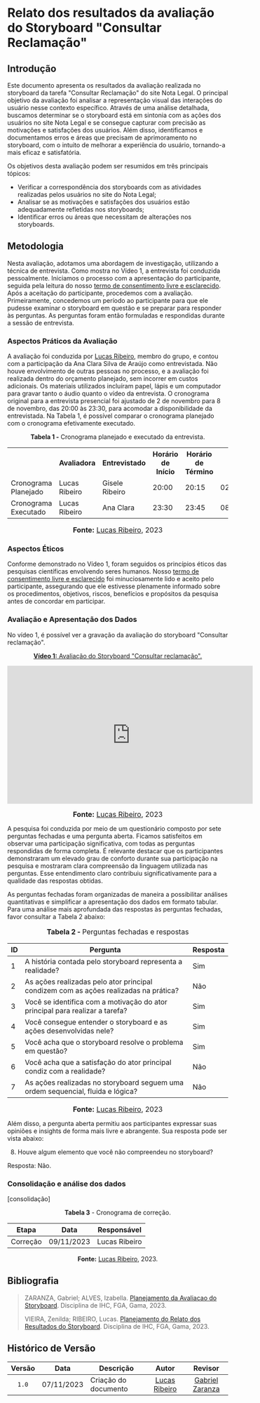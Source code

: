 # Relato dos resultados da avaliação do Storyboard "Consultar Reclamação"

## Introdução

Este documento apresenta os resultados da avaliação realizada no storyboard da tarefa "Consultar Reclamação" do site Nota Legal. O principal objetivo da avaliação foi analisar a representação visual das interações do usuário nesse contexto específico. Através de uma análise detalhada, buscamos determinar se o storyboard está em sintonia com as ações dos usuários no site Nota Legal e se consegue capturar com precisão as motivações e satisfações dos usuários. Além disso, identificamos e documentamos erros e áreas que precisam de aprimoramento no storyboard, com o intuito de melhorar a experiência do usuário, tornando-a mais eficaz e satisfatória.

Os objetivos desta avaliação podem ser resumidos em três principais tópicos:

* Verificar a correspondência dos storyboards com as atividades realizadas pelos usuários no site do Nota Legal;
* Analisar se as motivações e satisfações dos usuários estão adequadamente refletidas nos storyboards;
* Identificar erros ou áreas que necessitam de alterações nos storyboards.

## Metodologia

Nesta avaliação, adotamos uma abordagem de investigação, utilizando a técnica de entrevista. Como mostra no Vídeo 1, a entrevista foi conduzida pessoalmente. Iniciamos o processo com a apresentação do participante, seguida pela leitura do nosso [termo de consentimento livre e esclarecido](https://github.com/Interacao-Humano-Computador/2023.2-NotaLegal/blob/main/docs/design-avaliacao-desenvolvimento/planejamento-avaliacao-storyboard.md#aspectos-%C3%A9ticos-d). Após a aceitação do participante, procedemos com a avaliação. Primeiramente, concedemos um período ao participante para que ele pudesse examinar o storyboard em questão e se preparar para responder às perguntas. As perguntas foram então formuladas e respondidas durante a sessão de entrevista.

### Aspectos Práticos da Avaliação

A avaliação foi conduzida por [Lucas Ribeiro](https://github.com/lucassouzs), membro do grupo, e contou com a participação da Ana Clara Silva de Araújo como entrevistada. Não houve envolvimento de outras pessoas no processo, e a avaliação foi realizada dentro do orçamento planejado, sem incorrer em custos adicionais. Os materiais utilizados incluíram papel, lápis e um computador para gravar tanto o áudio quanto o vídeo da entrevista. O cronograma original para a entrevista presencial foi ajustado de 2 de novembro para 8 de novembro, das 20:00 às 23:30, para acomodar a disponibilidade da entrevistada. Na Tabela 1, é possível comparar o cronograma planejado com o cronograma efetivamente executado.

<div align="center">
<p><b>Tabela 1 -</b> Cronograma planejado e executado da entrevista.</p>
  
  <table>
  <tr>
    <th></th>
    <th>Avaliadora</th>
    <th>Entrevistado</th>
    <th>Horário de Início</th>
    <th>Horário de Término</th>
    <th>Data</th>
    <th>Local</th>
  </tr>
  <tr>
    <td>Cronograma Planejado</td>
    <td>Lucas Ribeiro</td>
    <td>Gisele Ribeiro</td>
    <td>20:00</td>
    <td>20:15</td>
    <td>02/11/2023</td>
    <td>Presencial</td>
  </tr>
  <tr>
    <td>Cronograma Executado</td>
    <td>Lucas Ribeiro</td>
    <td>Ana Clara</td>
    <td>23:30</td>
    <td>23:45</td>
    <td>08/11/2023</td>
    <td>Presencial</td>
  </tr>
</table>

<font size="3"><p style="text-align: center"><b>Fonte:</b> <a href="https://github.com/lucassouzs">Lucas Ribeiro</a>, 2023</p></font>
</div>

### Aspectos Éticos

Conforme demonstrado no Vídeo 1, foram seguidos os princípios éticos das pesquisas científicas envolvendo seres humanos. Nosso [termo de consentimento livre e esclarecido](https://github.com/Interacao-Humano-Computador/2023.2-NotaLegal/blob/main/docs/design-avaliacao-desenvolvimento/planejamento-avaliacao-storyboard.md#aspectos-%C3%A9ticos-d) foi minuciosamente lido e aceito pelo participante, assegurando que ele estivesse plenamente informado sobre os procedimentos, objetivos, riscos, benefícios e propósitos da pesquisa antes de concordar em participar.

### Avaliação e Apresentação dos Dados

No vídeo 1, é possível ver a gravação da avaliação do storyboard "Consultar reclamação".

<div align="center">
  
<p style="text-align: center"><a href="https://youtu.be/6Mj0HJDjkV4" target="blanket"><b>Vídeo 1:</b> Avaliação do Storyboard "Consultar reclamação".</a></p>

<iframe width="560" height="315" src="https://www.youtube.com/embed/6Mj0HJDjkV4" title="Relato do Storyboard - Consultar Reclamação" frameborder="0" allow="accelerometer; autoplay; clipboard-write; encrypted-media; gyroscope; picture-in-picture" allowfullscreen></iframe>

<font size="3"><p style="text-align: center"><b>Fonte:</b> <a href="https://github.com/lucassouzs">Lucas Ribeiro</a>, 2023</p></font>

</div>

A pesquisa foi conduzida por meio de um questionário composto por sete perguntas fechadas e uma pergunta aberta. Ficamos satisfeitos em observar uma participação significativa, com todas as perguntas respondidas de forma completa. É relevante destacar que os participantes demonstraram um elevado grau de conforto durante sua participação na pesquisa e mostraram clara compreensão da linguagem utilizada nas perguntas. Esse entendimento claro contribuiu significativamente para a qualidade das respostas obtidas.

As perguntas fechadas foram organizadas de maneira a possibilitar análises quantitativas e simplificar a apresentação dos dados em formato tabular. Para uma análise mais aprofundada das respostas às perguntas fechadas, favor consultar a Tabela 2 abaixo:

<div align="center">
<font size="3"><p style="text-align: center"><b>Tabela 2 - </b> Perguntas fechadas e respostas</p></font>

<table>
    <thead>
        <tr>
            <th>ID</th>
            <th>Pergunta</th>
            <th>Resposta</th>
        </tr>
    </thead>
    <tbody>
        <tr>
            <td>1</td>
            <td>A história contada pelo storyboard representa a realidade?</td>
            <td>Sim</td>
        </tr>
        <tr>
            <td>2</td>
            <td>As ações realizadas pelo ator principal condizem com as ações realizadas na prática?</td>
            <td>Não</td>
        </tr>
        <tr>
            <td>3</td>
            <td>Você se identifica com a motivação do ator principal para realizar a tarefa?</td>
            <td>Sim</td>
        </tr>
        <tr>
            <td>4</td>
            <td>Você consegue entender o storyboard e as ações desenvolvidas nele?</td>
            <td>Sim</td>
        </tr>
        <tr>
            <td>5</td>
            <td>Você acha que o storyboard resolve o problema em questão?</td>
            <td>Sim</td>
        </tr>
        <tr>
            <td>6</td>
            <td>Você acha que a satisfação do ator principal condiz com a realidade?</td>
            <td>Não</td>
        </tr>
        <tr>
            <td>7</td>
            <td>As ações realizadas no storyboard seguem uma ordem sequencial, fluida e lógica?</td>
            <td>Não</td>
        </tr>
    </tbody>
</table>

<font size="3"><p style="text-align: center"><b>Fonte:</b> <a href="https://github.com/lucassouzs">Lucas Ribeiro</a>, 2023</p></font>
</div>

Além disso, a pergunta aberta permitiu aos participantes expressar suas opiniões e insights de forma mais livre e abrangente. Sua resposta pode ser vista abaixo:

8. Houve algum elemento que você não compreendeu no storyboard?

Resposta: Não.

### Consolidação e análise dos dados

[consolidação]

<div align="center">
    <p><b>Tabela 3</b> - Cronograma de correção.</p>
    <table>
        <thead>
            <tr>
                <th>Etapa</th>
                <th>Data</th>
                <th>Responsável</th>
            </tr>
        </thead>
        <tbody>
            <tr>
                <td>Correção</td>
                <td>09/11/2023</td>
                <td>Lucas Ribeiro</td>
            </tr>
        </tbody>
    </table>
    <p><b>Fonte:</b> <a href="https://github.com/lucassouzs">Lucas Ribeiro</a>, 2023.</p>
</div>

## Bibliografia

> ZARANZA, Gabriel; ALVES, Izabella. [Planejamento da Avaliacao do Storyboard](https://github.com/Interacao-Humano-Computador/2023.2-NotaLegal/blob/main/docs/design-avaliacao-desenvolvimento/planejamento-avaliacao-storyboard.md). Disciplina de IHC, FGA, Gama, 2023.
>
> VIEIRA, Zenilda; RIBEIRO, Lucas. [Planejamento do Relato dos Resultados do Storyboard](https://github.com/Interacao-Humano-Computador/2023.2-NotaLegal/blob/main/docs/design-avaliacao-desenvolvimento/planejamento-relato_storyboard.md#planejamento-do-relato-dos-resultados-da-avalia%C3%A7%C3%A3o-do-storyboard). Disciplina de IHC, FGA, Gama, 2023.
> 

## Histórico de Versão

| Versão | Data       | Descrição            |                       Autor                        |                     Revisor                      |
| :----: | ---------- | -------------------- | :------------------------------------------------: | :----------------------------------------------: |
| `1.0`  | 07/11/2023 | Criação do documento |  [Lucas Ribeiro](https://github.com/lucassouzs)    | [Gabriel Zaranza](https://github.com/GZaranza) |
